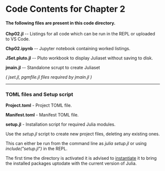 # Code Contents for Chapter 2

#### The following files are present in this code directory.

**Chp02.jl** -- Listings for all code which can be run in the REPL or uploaded to VS Code.

**Chp02.ipynb** -- Jupyter notebook containing worked listings.

**JSet.pluto.jl** -- Pluto workbook to display Juliaset without saving to disk.

**jmain.jl** -- Standalone scrupt to create Juliaset

_( jset.jl, pgmfile.jl files required by jmain.jl )_

---

### TOML files and Setup script
 
**Project.toml** - Project TOML file.

**Manifest.toml** - Manifest TOML file.

**setup.jl** - Installation script for required Julia modules.

Use the *setup.jl* script to create new project files, deleting any existing ones.

This can either be run from the command line as *julia setup.jl* or using *include("setup.jl")* in the REPL.

The first time the directory is activated it is advised to <u>instantiate</u> it to bring the installed packages uptodate with the current version of Julia.


